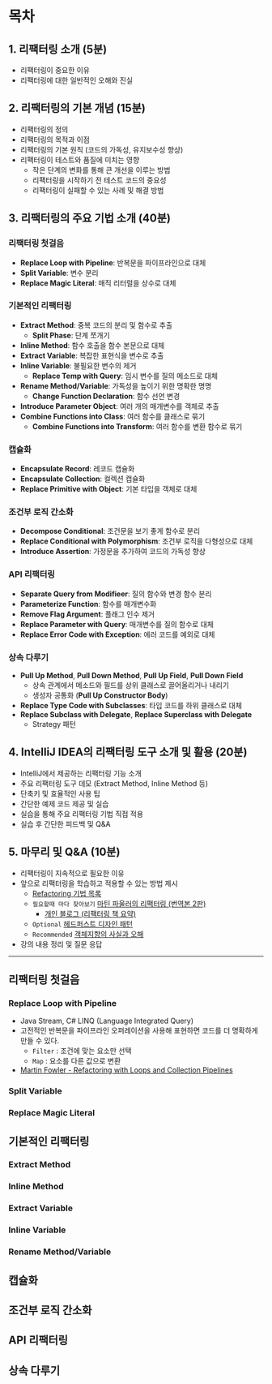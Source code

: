 # 목차
## 1. 리팩터링 소개 (5분)
- 리팩터링이 중요한 이유
- 리팩터링에 대한 일반적인 오해와 진실

## 2. 리팩터링의 기본 개념 (15분)
- 리팩터링의 정의
- 리팩터링의 목적과 이점
- 리팩터링의 기본 원칙 (코드의 가독성, 유지보수성 향상)
- 리팩터링이 테스트와 품질에 미치는 영향
  - 작은 단계의 변화를 통해 큰 개선을 이루는 방법
  - 리팩터링을 시작하기 전 테스트 코드의 중요성
  - 리팩터링이 실패할 수 있는 사례 및 해결 방법

## 3. 리팩터링의 주요 기법 소개 (40분)

### 리팩터링 첫걸음
- **Replace Loop with Pipeline**: 반복문을 파이프라인으로 대체
- **Split Variable**: 변수 분리
- **Replace Magic Literal**: 매직 리터럴을 상수로 대체

### 기본적인 리팩터링
- **Extract Method**: 중복 코드의 분리 및 함수로 추출
  - **Split Phase**: 단계 쪼개기
- **Inline Method**: 함수 호출을 함수 본문으로 대체
- **Extract Variable**: 복잡한 표현식을 변수로 추출
- **Inline Variable**: 불필요한 변수의 제거
  - **Replace Temp with Query**: 임시 변수를 질의 메소드로 대체
- **Rename Method/Variable**: 가독성을 높이기 위한 명확한 명명
  - **Change Function Declaration**: 함수 선언 변경
- **Introduce Parameter Object**: 여러 개의 매개변수를 객체로 추출
- **Combine Functions into Class**: 여러 함수를 클래스로 묶기
  - **Combine Functions into Transform**: 여러 함수를 변환 함수로 묶기

### 캡슐화
- **Encapsulate Record**: 레코드 캡슐화
- **Encapsulate Collection**: 컬렉션 캡슐화
- **Replace Primitive with Object**: 기본 타입을 객체로 대체

### 조건부 로직 간소화
- **Decompose Conditional**: 조건문을 보기 좋게 함수로 분리
- **Replace Conditional with Polymorphism**: 조건부 로직을 다형성으로 대체
- **Introduce Assertion**: 가정문을 추가하여 코드의 가독성 향상

### API 리팩터링
- **Separate Query from Modifieer**: 질의 함수와 변경 함수 분리
- **Parameterize Function**: 함수를 매개변수화
- **Remove Flag Argument**: 플래그 인수 제거
- **Replace Parameter with Query**: 매개변수를 질의 함수로 대체
- **Replace Error Code with Exception**: 에러 코드를 예외로 대체

### 상속 다루기
- **Pull Up Method**, **Pull Down Method**, **Pull Up Field**, **Pull Down Field**
  - 상속 관계에서 메소드와 필드를 상위 클래스로 끌어올리거나 내리기
  - 생성자 공통화 (**Pull Up Constructor Body**)
- **Replace Type Code with Subclasses**: 타입 코드를 하위 클래스로 대체
- **Replace Subclass with Delegate**, **Replace Superclass with Delegate**
  - Strategy 패턴

## 4. IntelliJ IDEA의 리팩터링 도구 소개 및 활용 (20분)
- IntelliJ에서 제공하는 리팩터링 기능 소개
- 주요 리팩터링 도구 데모 (Extract Method, Inline Method 등)
- 단축키 및 효율적인 사용 팁
- 간단한 예제 코드 제공 및 실습
- 실습을 통해 주요 리팩터링 기법 직접 적용
- 실습 후 간단한 피드백 및 Q&A

## 5. 마무리 및 Q&A (10분)
- 리팩터링이 지속적으로 필요한 이유
- 앞으로 리팩터링을 학습하고 적용할 수 있는 방법 제시
  - [Refactoring 기법 목록](https://refactoring.com/catalog/)
  - `필요할때 마다 찾아보기` [마틴 파울러의 리팩터링 (번역본 2판)](https://product.kyobobook.co.kr/detail/S000001810241)
    - [개인 블로그 (리팩터링 책 요약)](https://velog.io/@rolroralra/series/refactoring)
  - `Optional` [헤드퍼스트 디자인 패턴](https://product.kyobobook.co.kr/detail/S000001810483)
  - `Recommended` [객체지향의 사실과 오해](https://product.kyobobook.co.kr/detail/S000001628109)
- 강의 내용 정리 및 질문 응답

---

## 리팩터링 첫걸음
### Replace Loop with Pipeline
- Java Stream, C# LINQ (Language Integrated Query)
- 고전적인 반복문을 파이프라인 오퍼레이션을 사용해 표현하면 코드를 더 명확하게 만들 수 있다.
  - `Filter` : 조건에 맞는 요소만 선택
  - `Map` : 요소를 다른 값으로 변환
- [Martin Fowler - Refactoring with Loops and Collection Pipelines](https://martinfowler.com/articles/collection-pipeline/)

### Split Variable
### Replace Magic Literal

## 기본적인 리팩터링
### Extract Method
### Inline Method
### Extract Variable
### Inline Variable
### Rename Method/Variable

## 캡슐화

## 조건부 로직 간소화

## API 리팩터링

## 상속 다루기
